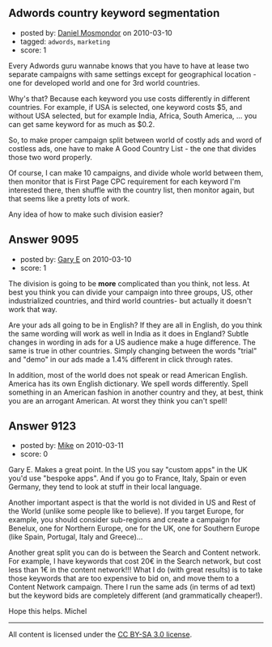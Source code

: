 ## Adwords country keyword segmentation

- posted by: [Daniel Mosmondor](https://stackexchange.com/users/-1/2827-daniel-mosmondor) on 2010-03-10
- tagged: `adwords`, `marketing`
- score: 1

Every Adwords guru wannabe knows that you have to have at lease two separate campaigns with same settings except for geographical location - one for developed world and one for 3rd world countries.

Why's that?  Because each keyword you use costs differently in different countries.  For example, if USA is selected, one keyword costs $5, and without USA selected, but for example India, Africa, South America, ... you can get same keyword for as much as $0.2.

So, to make proper campaign split between world of costly ads and word of costless ads, one have to make A Good Country List - the one that divides those two word properly.

Of course, I can make 10 campaigns, and divide whole world between them, then monitor that is First Page CPC requirement for each keyword I'm interested there, then shuffle with the country list, then monitor again, but that seems like a pretty lots of work.

Any idea of how to make such division easier?


## Answer 9095

- posted by: [Gary E](https://stackexchange.com/users/-1/2587-gary-e) on 2010-03-10
- score: 1

The division is going to be **more** complicated than you think, not less. At best you think you can divide your campaign into three groups, US, other industrialized countries, and third world countries- but actually it doesn't work that way. 

Are your ads all going to be in English? If they are all in English, do you think the same wording will work as well in India as it does in England? Subtle changes in wording in ads for a US audience make a huge difference. The same is true in other countries. Simply changing between the words "trial" and "demo" in our ads made a 1.4% different in click through rates.

In addition, most of the world does not speak or read American English. America has its own English dictionary. We spell words differently. Spell something in an American fashion in another country and they, at best, think you are an arrogant American. At worst they think you can't spell!



## Answer 9123

- posted by: [Mike](https://stackexchange.com/users/-1/2696-mike) on 2010-03-11
- score: 0

Gary E. Makes a great point. In the US you say "custom apps" in the UK you'd use "bespoke apps". And if you go to France, Italy, Spain or even Germany, they tend to look at stuff in their local language.

Another important aspect is that the world is not divided in US and Rest of the World (unlike some people like to believe). 
If you target Europe, for example, you should consider sub-regions and create a campaign for Benelux, one for Northern Europe, one for the UK, one for Southern Europe (like Spain, Portugal, Italy and Greece)...

Another great split you can do is between the Search and Content network. For example, I have keywords that cost 20€ in the Search network, but cost less than 1€ in the content network!!! What I do (with great results) is to take those keywords that are too expensive to bid on, and move them to a Content Network campaign. There I run the same ads (in terms of ad text) but the keyword bids are completely different (and grammatically cheaper!).

Hope this helps.
Michel




---

All content is licensed under the [CC BY-SA 3.0 license](https://creativecommons.org/licenses/by-sa/3.0/).
